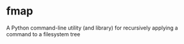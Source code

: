 # fmap
A Python command-line utility (and library) for recursively applying a command to a filesystem tree
